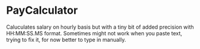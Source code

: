 # PayCalculator
Caluculates salary on hourly basis but with a tiny bit of added precision with HH:MM:SS.MS format.
Sometimes might not work when you paste text, trying to fix it, for now better to type in manually.
